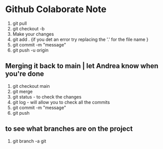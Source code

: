 # Github Colaborate Note

1. git pull
2. git checkout -b <branchName>
3. Make your changes
4. git add .  {if you det an error try replacing the '.' for the file name }
5. git commit -m "message"
6. git push -u origin <branchName>


## Merging it back to main | let Andrea know when you're done 

1. git checkout main
2. git merge <branchName>
3. git status - to check the changes
4. git log - will allow you to check all the commits
5. git commit -m "message"
6. git push

## to see what branches are on the project
1. git branch -a  git  
